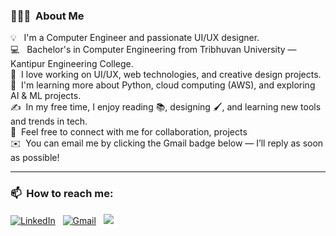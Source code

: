 ### 👩🏻‍💻 &nbsp;About Me

💡 &nbsp; I'm a Computer Engineer and passionate UI/UX designer. \
💻 &nbsp;  Bachelor's in Computer Engineering from Tribhuvan University — Kantipur Engineering College. \
🎨 &nbsp;I love working on UI/UX, web technologies, and creative design projects. \
🌱 &nbsp;I'm learning more about Python, cloud computing (AWS), and exploring AI & ML projects. \
✍️ &nbsp;In my free time, I enjoy reading 📚, designing 🖌️, and learning new tools and trends in tech. \
💬 &nbsp;Feel free to connect with me for collaboration, projects \
✉️ &nbsp;You can email me by clicking the Gmail badge below — I’ll reply as soon as possible! 


---

### 📫 &nbsp;How to reach me:

<a href="https://www.linkedin.com/in/imanjalimahato/"><img alt="LinkedIn" src="https://img.shields.io/badge/linkedin%20-%230077B5.svg?&style=flat&logo=linkedin&logoColor=white"/></a> &nbsp;
<a href="mailto:info@anjalimahato.com.np"><img alt="Gmail" src="https://img.shields.io/badge/Gmail-D14836?style=flat&logo=gmail&logoColor=white" /></a> &nbsp;
<a href="https://discourse.ubuntu.com/u/anjali-mahato"><img src="https://img.shields.io/badge/Discourse-Forum-blue?style=flat&logo=discourse&logoColor=white" /></a> &nbsp;

